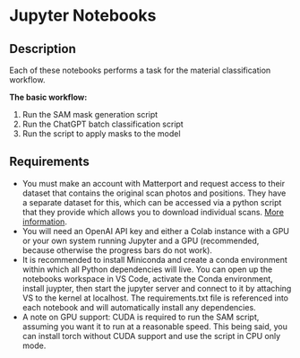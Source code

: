 # Jupyter Notebooks

## Description

Each of these notebooks performs a task for the material classification workflow.

**The basic workflow:**
1) Run the SAM mask generation script
2) Run the ChatGPT batch classification script
3) Run the script to apply masks to the model

## Requirements

- You must make an account with Matterport and request access to their dataset that contains the original scan photos and positions. They have a separate dataset for this, which can be accessed via a python script that they provide which allows you to download individual scans. [More information](https://niessner.github.io/Matterport/).
- You will need an OpenAI API key and either a Colab instance with a GPU or your own system running Jupyter and a GPU (recommended, because otherwise the progress bars do not work).
- It is recommended to install Miniconda and create a conda environment within which all Python dependencies will live. You can open up the notebooks workspace in VS Code, activate the Conda environment, install juypter, then start the jupyter server and connect to it by attaching VS to the kernel at localhost. The requirements.txt file is referenced into each notebook and will automatically install any dependencies.
- A note on GPU support: CUDA is required to run the SAM script, assuming you want it to run at a reasonable speed. This being said, you can install torch without CUDA support and use the script in CPU only mode.


